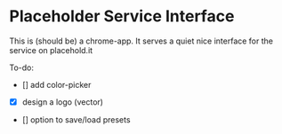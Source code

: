 Placeholder Service Interface
=============================

This is (should be) a chrome-app.
It serves a quiet nice interface for the service on placehold.it

To-do:
- [] add color-picker
- [x] design a logo (vector)
- [] option to save/load presets
